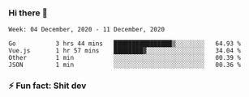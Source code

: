 ### Hi there 👋
<!--START_SECTION:waka-->
```text
Week: 04 December, 2020 - 11 December, 2020

Go           3 hrs 44 mins   ████████████████▒░░░░░░░░   64.93 % 
Vue.js       1 hr 57 mins    ████████▓░░░░░░░░░░░░░░░░   34.04 % 
Other        1 min           ░░░░░░░░░░░░░░░░░░░░░░░░░   00.39 % 
JSON         1 min           ░░░░░░░░░░░░░░░░░░░░░░░░░   00.36 % 
```
<!--END_SECTION:waka-->
<!--
**TG4LAaron/TG4LAaron** is a ✨ _special_ ✨ repository because its `README.md` (this file) appears on your GitHub profile.

Here are some ideas to get you started:

- 🔭 I’m currently working on ...
- 🌱 I’m currently learning ...
- 👯 I’m looking to collaborate on ...
- 🤔 I’m looking for help with ...
- 💬 Ask me about ...
- 📫 How to reach me: ...
- 😄 Pronouns: ...
- ⚡ Fun fact: ...
-->
### ⚡ Fun fact: Shit dev
